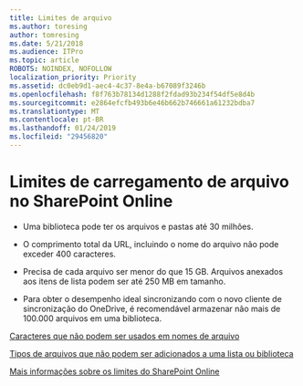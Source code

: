 ```yaml
---
title: Limites de arquivo
ms.author: toresing
author: tomresing
ms.date: 5/21/2018
ms.audience: ITPro
ms.topic: article
ROBOTS: NOINDEX, NOFOLLOW
localization_priority: Priority
ms.assetid: dc0eb9d1-aec4-4c37-8e4a-b67089f3246b
ms.openlocfilehash: f8f763b78134d1288f2fdad93b234f54df5e8d4b
ms.sourcegitcommit: e2864efcfb493b6e46b662b746661a61232bdba7
ms.translationtype: MT
ms.contentlocale: pt-BR
ms.lasthandoff: 01/24/2019
ms.locfileid: "29456820"
---
```

# <a name="file-upload-limits-in-sharepoint-online"></a>Limites de carregamento de arquivo no SharePoint Online

- Uma biblioteca pode ter os arquivos e pastas até 30 milhões.
    
- O comprimento total da URL, incluindo o nome do arquivo não pode exceder 400 caracteres.
    
- Precisa de cada arquivo ser menor do que 15 GB. Arquivos anexados aos itens de lista podem ser até 250 MB em tamanho.
    
- Para obter o desempenho ideal sincronizando com o novo cliente de sincronização do OneDrive, é recomendável armazenar não mais de 100.000 arquivos em uma biblioteca. 
    
[Caracteres que não podem ser usados em nomes de arquivo](https://go.microsoft.com/fwlink/?linkid=866430)
  
[Tipos de arquivos que não podem ser adicionados a uma lista ou biblioteca](https://go.microsoft.com/fwlink/?linkid=273757)
  
[Mais informações sobre os limites do SharePoint Online](https://go.microsoft.com/fwlink/?linkid=271273)
  

